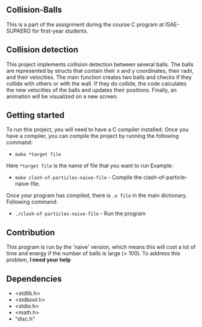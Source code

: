 ## Collision-Balls
This is a part of the assignment during the course C program at ISAE-SUPAERO for first-year students.  

## Collision detection
This project implements collision detection between several balls. The balls are represented by structs that contain their x and y coordinates, their radii, and their velocities. The main function creates two balls and checks if they collide with others or with the wall. If they do collide, the code calculates the new velocities of the balls and updates their positions. Finally, an animation will be visualized on a new screen.

## Getting started
To run this project, you will need to have a C compiler installed. Once you have a compiler, you can compile the project by running the following command:

* `make *target file`

Here `*target file` is the name of file that you want to run
Example:
* `make clash-of-particles-naive-file` - Compile the clash-of-particle-naive-file.

Once your program has compiled, there is `.o file` in the main dictionary.
Following command:
* `./clash-of-particles-naive-file` - Run the program

## Contribution

This program is run by the 'naive' version, which means this will cost a lot of time and energy if the number of balls is large (> 100). To address this problem, **I need your help**

## Dependencies
* <stdlib.h> 
* <stdbool.h>
* <stdio.h>
* <math.h>
* "disc.h"
